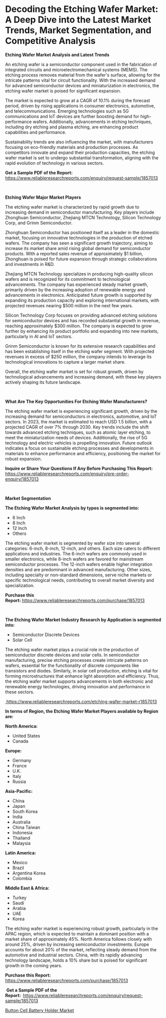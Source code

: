 <p><h1>Decoding the Etching Wafer Market: A Deep Dive into the Latest Market Trends, Market Segmentation, and Competitive Analysis</h1></p><p><strong>Etching Wafer Market Analysis and Latest Trends</strong></p>
<p><p>An etching wafer is a semiconductor component used in the fabrication of integrated circuits and microelectromechanical systems (MEMS). The etching process removes material from the wafer's surface, allowing for the intricate patterns vital for circuit functionality. With the increased demand for advanced semiconductor devices and miniaturization in electronics, the etching wafer market is poised for significant expansion. </p><p>The market is expected to grow at a CAGR of 10.1% during the forecast period, driven by rising applications in consumer electronics, automotive, and telecommunications. Emerging technologies such as 5G communications and IoT devices are further boosting demand for high-performance wafers. Additionally, advancements in etching techniques, including dry etching and plasma etching, are enhancing product capabilities and performance. </p><p>Sustainability trends are also influencing the market, with manufacturers focusing on eco-friendly materials and production processes. As competitors innovate and expand their production capacities, the etching wafer market is set to undergo substantial transformation, aligning with the rapid evolution of technology in various sectors.</p></p>
<p><strong>Get a Sample PDF of the Report:&nbsp;</strong> <a href="https://www.reliableresearchreports.com/enquiry/request-sample/1857013?utm_campaign=3022&utm_medium=2&utm_source=Github&utm_content=ia&utm_term=06042025&utm_id=etching-wafer">https://www.reliableresearchreports.com/enquiry/request-sample/1857013</a></p>
<p>&nbsp;</p>
<p><strong>Etching Wafer Major Market Players</strong></p>
<p><p>The etching wafer market is characterized by rapid growth due to increasing demand in semiconductor manufacturing. Key players include Zhonghuan Semiconductor, Zhejiang MTCN Technology, Silicon Technology Corp, and Grinm Semiconductor.  </p><p>Zhonghuan Semiconductor has positioned itself as a leader in the domestic market, focusing on innovative technologies in the production of etched wafers. The company has seen a significant growth trajectory, aiming to increase its market share amid rising global demand for semiconductor products. With a reported sales revenue of approximately $1 billion, Zhonghuan is poised for future expansion through strategic collaborations and investments in R&D.</p><p>Zhejiang MTCN Technology specializes in producing high-quality silicon wafers and is recognized for its commitment to technological advancements. The company has experienced steady market growth, primarily driven by the increasing adoption of renewable energy and advancements in electronics. Anticipated future growth is supported by expanding its production capacity and exploring international markets, with projected revenues nearing $500 million in the next few years.</p><p>Silicon Technology Corp focuses on providing advanced etching solutions for semiconductor devices and has recorded substantial growth in revenue, reaching approximately $300 million. The company is expected to grow further by enhancing its product portfolio and expanding into new markets, particularly in AI and IoT sectors.</p><p>Grinm Semiconductor is known for its extensive research capabilities and has been establishing itself in the etching wafer segment. With projected revenues in excess of $250 million, the company intends to leverage its technological innovations to capture a larger market share.</p><p>Overall, the etching wafer market is set for robust growth, driven by technological advancements and increasing demand, with these key players actively shaping its future landscape.</p></p>
<p>&nbsp;</p>
<p><strong>What Are The Key Opportunities For Etching Wafer Manufacturers?</strong></p>
<p><p>The etching wafer market is experiencing significant growth, driven by the increasing demand for semiconductors in electronics, automotive, and IoT sectors. In 2023, the market is estimated to reach USD 1.5 billion, with a projected CAGR of over 7% through 2030. Key trends include the shift towards advanced etching techniques, such as atomic layer etching, to meet the miniaturization needs of devices. Additionally, the rise of 5G technology and electric vehicles is propelling innovation. Future outlook indicates a focus on sustainable etching processes and developments in materials to enhance performance and efficiency, positioning the market for robust expansion.</p></p>
<p><strong>Inquire or Share Your Questions If Any Before Purchasing This Report:</strong> <a href="https://www.reliableresearchreports.com/enquiry/pre-order-enquiry/1857013?utm_campaign=3022&utm_medium=2&utm_source=Github&utm_content=ia&utm_term=06042025&utm_id=etching-wafer">https://www.reliableresearchreports.com/enquiry/pre-order-enquiry/1857013</a></p>
<p>&nbsp;</p>
<p><strong>Market Segmentation</strong></p>
<p><strong>The Etching Wafer Market Analysis by types is segmented into:</strong></p>
<p><ul><li>6 Inch</li><li>8 Inch</li><li>12 Inch</li><li>Others</li></ul></p>
<p><p>The etching wafer market is segmented by wafer size into several categories: 6-inch, 8-inch, 12-inch, and others. Each size caters to different applications and industries. The 6-inch wafers are commonly used in smaller electronics, while 8-inch wafers are favored for mainstream semiconductor processes. The 12-inch wafers enable higher integration densities and are predominant in advanced manufacturing. Other sizes, including specialty or non-standard dimensions, serve niche markets or specific technological needs, contributing to overall market diversity and specialization.</p></p>
<p><strong>Purchase this Report:&nbsp;</strong><a href="https://www.reliableresearchreports.com/purchase/1857013?utm_campaign=3022&utm_medium=2&utm_source=Github&utm_content=ia&utm_term=06042025&utm_id=etching-wafer">https://www.reliableresearchreports.com/purchase/1857013</a></p>
<p>&nbsp;</p>
<p><strong>The Etching Wafer Market Industry Research by Application is segmented into:</strong></p>
<p><ul><li>Semiconductor Discrete Devices</li><li>Solar Cell</li></ul></p>
<p><p>The etching wafer market plays a crucial role in the production of semiconductor discrete devices and solar cells. In semiconductor manufacturing, precise etching processes create intricate patterns on wafers, essential for the functionality of discrete components like transistors and diodes. Similarly, in solar cell production, etching is vital for forming microstructures that enhance light absorption and efficiency. Thus, the etching wafer market supports advancements in both electronic and renewable energy technologies, driving innovation and performance in these sectors.</p></p>
<p><a href="https://www.reliableresearchreports.com/etching-wafer-market-r1857013?utm_campaign=3022&utm_medium=2&utm_source=Github&utm_content=ia&utm_term=06042025&utm_id=etching-wafer">&nbsp;https://www.reliableresearchreports.com/etching-wafer-market-r1857013</a></p>
<p><strong>In terms of Region, the Etching Wafer Market Players available by Region are:</strong></p>
<p>
    <p> <strong> North America: </strong>
        <ul>
            <li>United States</li>
            <li>Canada</li>
        </ul>
        </p> 
    <p> <strong> Europe: </strong>
        <ul>
            <li>Germany</li>
            <li>France</li>
            <li>U.K.</li>
            <li>Italy</li>
            <li>Russia</li>
        </ul>
        </p> 
    <p> <strong> Asia-Pacific: </strong>
        <ul>
            <li>China</li>
            <li>Japan</li>
            <li>South Korea</li>
            <li>India</li>
            <li>Australia</li>
            <li>China Taiwan</li>
            <li>Indonesia</li>
            <li>Thailand</li>
            <li>Malaysia</li>
        </ul>
        </p> 
    <p> <strong> Latin America: </strong>
        <ul>
            <li>Mexico</li>
            <li>Brazil</li>
            <li>Argentina Korea</li>
            <li>Colombia</li>
        </ul>
        </p> 
    <p> <strong> Middle East & Africa: </strong>
        <ul>
            <li>Turkey</li>
            <li>Saudi</li>
            <li>Arabia</li>
            <li>UAE</li>
            <li>Korea</li>
        </ul>
    </p>
    </p>
<p><p>The etching wafer market is experiencing robust growth, particularly in the APAC region, which is expected to maintain a dominant position with a market share of approximately 45%. North America follows closely with around 25%, driven by increasing semiconductor investments. Europe accounts for about 20% of the market, reflecting steady demand from the automotive and industrial sectors. China, with its rapidly advancing technology landscape, holds a 10% share but is poised for significant growth in the coming years.</p></p>
<p><strong>Purchase this Report: </strong><a href="https://www.reliableresearchreports.com/purchase/1857013?utm_campaign=3022&utm_medium=2&utm_source=Github&utm_content=ia&utm_term=06042025&utm_id=etching-wafer">https://www.reliableresearchreports.com/purchase/1857013</a></p>
<p>&nbsp;<strong>Get a Sample PDF of the Report:&nbsp;&nbsp;</strong><a href="https://www.reliableresearchreports.com/enquiry/request-sample/1857013?utm_campaign=3022&utm_medium=2&utm_source=Github&utm_content=ia&utm_term=06042025&utm_id=etching-wafer">https://www.reliableresearchreports.com/enquiry/request-sample/1857013</a></p>
<p><strong></strong></p>
<p><p><a href="https://github.com/miottaredlin79/Market-Research-Report-List-1/blob/main/button-cell-battery-holder-market.md?utm_campaign=3022&utm_medium=2&utm_source=Github&utm_content=ia&utm_term=06042025&utm_id=etching-wafer">Button Cell Battery Holder Market</a></p></p>